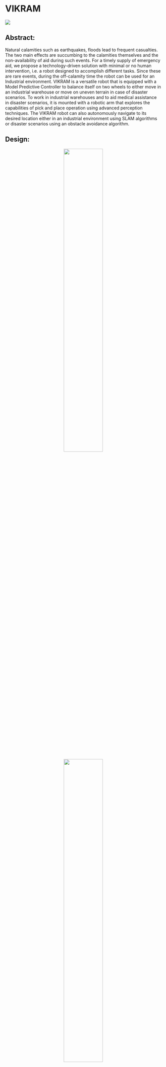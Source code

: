 # VIKRAM

![](https://github.com/manoharbhat/VIKRAM/blob/main/Images/Screenshot%20from%202021-07-15%2023-33-34.png?raw=true)


## Abstract:
Natural calamities such as earthquakes, floods lead to frequent casualties. The two main effects are succumbing to the calamities themselves and the non-availability of aid during such events. For a timely supply of emergency aid, we propose a technology-driven solution with minimal or no human intervention, i.e. a robot designed to accomplish different tasks. Since these are rare events, during the off-calamity time the robot can be used for an Industrial environment. VIKRAM is a versatile robot that is equipped with a Model Predictive Controller to balance itself on two wheels to either move in an industrial warehouse or move on uneven terrain in case of disaster scenarios. To work in industrial warehouses and to aid medical assistance in disaster scenarios, it is mounted with a robotic arm that explores the capabilities of pick and place operation using advanced perception techniques. The VIKRAM robot can also autonomously navigate to its desired location either in an industrial environment using SLAM algorithms or disaster scenarios using an obstacle avoidance algorithm.


## Design:


<p align="center">
  <img src="https://github.com/manoharbhat/VIKRAM/blob/main/Images/flowchart-%20robot%20design.png" width=50% height=50%>
</p> 

<p align="center">
  <img src="https://github.com/manoharbhat/VIKRAM/blob/main/Images/design%20approx.png" width=50% height=50%>
</p>

<p align="center">
  <img src="https://github.com/manoharbhat/VIKRAM/blob/main/Images/COM.png" width=50% height=50%>
</p>

<p align="center">
  <img src="https://github.com/manoharbhat/VIKRAM/blob/main/Images/Vikram-tinkercad.png" width=50% height=50%>
</p>

<p align="center">
  <img src="https://github.com/manoharbhat/VIKRAM/blob/main/Images/Vikram-without-arm.JPG" width=50% height=50%>
</p>

<p align="center">
  <img src="https://github.com/manoharbhat/VIKRAM/blob/main/Images/Vikram-sideview.JPG" width=50% height=50%>
</p>

<p float="left">
  <img src="https://github.com/manoharbhat/VIKRAM/blob/main/Images/vikram%203.png" width="100" />
  <img src="https://github.com/manoharbhat/VIKRAM/blob/main/Images/Vikram-iso-mirror.png" width="100" /> 
  <img src="https://github.com/manoharbhat/VIKRAM/blob/main/Images/vikram-front.png" width="100" />
</p>

![](https://github.com/manoharbhat/VIKRAM/blob/main/Images/vikram-iso-back.png)
![](https://github.com/manoharbhat/VIKRAM/blob/main/Images/vikram-isometric.JPG)
![](https://github.com/manoharbhat/VIKRAM/blob/main/Images/Disaster.gif)
![](https://github.com/manoharbhat/VIKRAM/blob/main/Images/vikram%20mpc%20octave.gif)
![](https://github.com/manoharbhat/VIKRAM/blob/main/Images/vikram%20arm%20gif.gif)
![](https://github.com/manoharbhat/VIKRAM/blob/main/Images/vikram%20mpc.gif)
![](https://github.com/manoharbhat/VIKRAM/blob/main/Images/aruco.gif)


<p align="center">
  <img src="https://github.com/manoharbhat/VIKRAM/blob/main/Images/aruco.gif" width=50% height=50%>
</p>
![](https://github.com/manoharbhat/VIKRAM/blob/main/Images/design%20accurate.png)

![](https://github.com/manoharbhat/VIKRAM/blob/main/Images/journey.png)







## Mechanical Design



final year project
https://youtu.be/BAM5CDEWCwI - MPC video
https://youtu.be/79NCQto6nX4 - Vikram Arm
https://youtu.be/xwjD3qpYSjc - Vikram disaster scene
https://youtu.be/mgOclu8zkHk - Vikram video 1
https://youtu.be/bnivLZTEkTg - Vikram video 2
https://youtu.be/bA3Fo9qZsBI - Vikram disaster
https://youtu.be/PRGqaiy1gTU - turtlebot
https://youtu.be/PGw3fngN8Kg -  solidworks

